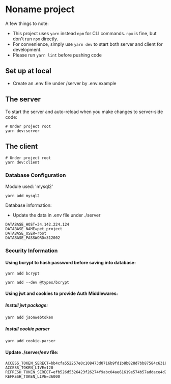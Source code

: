 # Noname project
A few things to note:
- This project uses `yarn` instead `npm` for CLI commands. `npx` is fine, but don't run `npm` directly. 
- For convenience, simply use `yarn dev` to start both server and client for development.
- Please run `yarn lint` before pushing code

## Set up at local
- Create an .env file under /server by .env.example

## The server
To start the server and auto-reload when you make changes to server-side code:
```shell
# Under project root
yarn dev:server
```

## The client
````shell
# Under project root
yarn dev:client
````

### Database Configuration
Module used: 'mysql2'
````shell
yarn add mysql2
````
Database information:
 - Update the data in .env file under ./server
````shell
DATABASE_HOST=34.142.224.124
DATABASE_NAME=pet_project
DATABASE_USER=root
DATABASE_PASSWORD=312002
````

### Security Information
#### Using bcrypt to hash password before saving into database:
````shell
yarn add bcrypt
````
````shell
yarn add --dev @types/bcrypt
````

#### Using jwt and cookies to provide Auth Middlewares:
##### Install jwt package:
````shell
yarn add jsonwebtoken
````
##### Install cookie parser
````shell
yarn add cookie-parser
````

#### Update ./server/env file:
````shell
ACCESS_TOKEN_SERECT=bb4cfa552257e0c108473d0716b9fd1b8b828d7bb87584c631873ea0221937f0
ACCESS_TOKEN_LIVE=120
REFRESH_TOKEN_SERECT=efb526d5326423f26274f9abc04ae61619e574b57addace4d2d1938d447bc6b5
REFRESH_TOKEN_LIVE=36000
````
